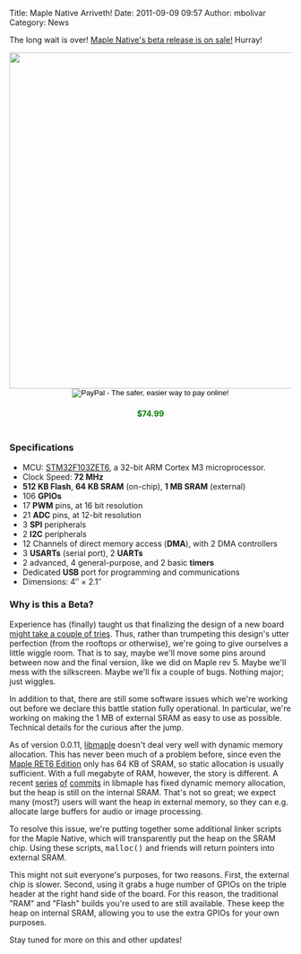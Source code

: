 Title: Maple Native Arriveth!
Date: 2011-09-09 09:57
Author: mbolivar
Category: News

The long wait is over!  <a href="http://leaflabs.com/store/">Maple Native's
beta release is on sale!</a>  Hurray!

<img src="/static/images/old/2011/09/native-beta-front-600x364.png" style="display: block; width: 600px; clear: both; margin: 0 auto;"/>

<div style="text-align: center; clear: both;">
<form target="paypal" action="https://www.paypal.com/cgi-bin/webscr" method="post">
<input type="hidden" name="cmd" value="_s-xclick">
<input type="hidden" name="hosted_button_id" value="CN8MKPG4VMXH8">
<input type="image" src="https://www.paypalobjects.com/en_US/i/btn/btn_cart_SM.gif" border="0" name="submit" alt="PayPal - The safer, easier way to pay online!">
<h4 style="color: green; clear: both;">$74.99</h4>
 <img alt="" border="0" src="https://www.paypalobjects.com/en_US/i/scr/pixel.gif" width="1" height="1">
</form>
</div>

<h3>Specifications</h3>

<div>
<ul>
<li>MCU: <a href="http://www.st.com/internet/mcu/product/164495.jsp">STM32F103ZET6</a>, a 32-bit ARM Cortex M3 microprocessor.</li>
<li>Clock Speed: <strong>72 MHz</strong></li>
<li><strong>512 KB Flash</strong>, <strong>64 KB SRAM</strong> (on-chip), <strong>1 MB SRAM</strong> (external)</li>
<li>106 <strong>GPIOs</strong></li>
<li>17 <strong>PWM</strong> pins, at 16 bit resolution</li>
<li>21 <strong>ADC</strong> pins, at 12-bit resolution</li>
<li>3 <strong>SPI</strong> peripherals</li>
<li>2 <strong>I2C</strong> peripherals</li>
<li>12 Channels of direct memory access (<strong>DMA</strong>), with 2 DMA controllers</li>
<li>3 <strong>USARTs</strong> (serial port), 2 <strong>UARTs</strong></li>
<li>2 advanced, 4 general-purpose, and 2 basic <strong>timers</strong></li>
<li>Dedicated <strong>USB</strong> port for programming and communications</li>
<li>Dimensions: 4″ × 2.1″</li>
</ul>
</div>

<h3>Why is this a Beta?</h3>

<p>
Experience has (finally) taught us that finalizing the design of a new board <a href="http://leaflabs.com/docs/hardware/maple.html#maple-identify-rev">might take a couple of tries</a>.  Thus, rather than trumpeting this design's utter perfection (from the rooftops or otherwise), we're going to give ourselves a little wiggle room.  That is to say, maybe we'll move some pins around between now and the final version, like we did on Maple rev 5.  Maybe we'll mess with the silkscreen.  Maybe we'll fix a couple of bugs.  Nothing major; just wiggles.

<p>
In addition to that, there are still some software issues which we're working out before we declare this battle station fully operational.  In particular, we're working on making the 1 MB of external SRAM as easy to use as possible.  Technical details for the curious after the jump.
</p>
<!--more-->

As of version 0.0.11, <a href="/docs/libmaple.html">libmaple</a> doesn't deal very well with dynamic memory allocation.  This has never been much of a problem before, since even the <a href="/store/#Maple-RET6">Maple RET6 Edition</a> only has 64 KB of SRAM, so static allocation is usually sufficient.  With a full megabyte of RAM, however, the story is different.  A recent <a href="https://github.com/leaflabs/libmaple/commit/8b9a3f4e7a685480f75da19df1b5ef1adeaad982">series</a> <a href="https://github.com/leaflabs/libmaple/commit/aa4f3b6645a17c98aa4679323208ed8636ba89b1">of</a> <a href="https://github.com/leaflabs/libmaple/commit/3c0a3ee2516e6709484a922b8298c84eccf87490">commits</a> in libmaple has fixed dynamic memory allocation, but the heap is still on the internal SRAM.  That's not so great; we expect many (most?) users will want the heap in external memory, so they can e.g. allocate large buffers for audio or image processing.

To resolve this issue, we're putting together some additional linker scripts for the Maple Native, which will transparently put the heap on the SRAM chip.  Using these scripts, <tt>malloc()</tt> and friends will return pointers into external SRAM.

This might not suit everyone's purposes, for two reasons.  First, the external chip is slower.  Second, using it grabs a huge number of GPIOs on the triple header at the right hand side of the board.  For this reason, the traditional "RAM" and "Flash" builds you're used to are still available.  These keep the heap on internal SRAM, allowing you to use the extra GPIOs for your own purposes.

Stay tuned for more on this and other updates!
